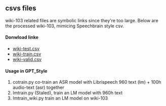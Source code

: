 ## csvs files
wiki-103 related files are symbolic links since they're too large. 
Below are the processed wiki-103, mimicing Speechbrain style csv.

#### Donwload linke
- [wiki-test.csv](https://drive.google.com/file/d/1XfaEGsahy8N2Wqmiu22IMBgw7M8Q7Vsr/view?usp=sharing)
- [wiki-train.csv](https://drive.google.com/file/d/1o68Tlc8VrCltEAqJUIMuDz7-nRhBstna/view?usp=sharing)
- [wiki-valid.csv](https://drive.google.com/file/d/1SoMKMhKLyH6-TGtCk04f-G2N8OmGXvKF/view?usp=sharing)

#### Usage in GPT_Style
1. cotrain.py co-train an ASR model with Librispeech 960 text (lm) + 100h audio-text (asr) together
2. lmtrain.py (Staled), train an LM model with 960h text
3. lmtrain_wiki.py train an LM model on wiki-103


